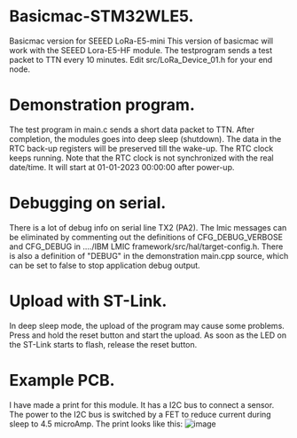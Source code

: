 # Basicmac-STM32WLE5.
Basicmac version for SEEED LoRa-E5-mini
This version of basicmac will work with the SEEED Lora-E5-HF module.
The testprogram sends a test packet to TTN every 10 minutes.
Edit src/LoRa_Device_01.h for your end node.
# Demonstration program.
The test program in main.c sends a short data packet to TTN.  After completion, the modules goes into deep sleep (shutdown).  The data in the RTC back-up registers will be preserved till the wake-up.  The RTC clock keeps running.  Note that the RTC clock is not synchronized with the real date/time.  It will start at 01-01-2023 00:00:00 after power-up.
# Debugging on serial.
There is a lot of debug info on serial line TX2 (PA2).
The lmic messages can be eliminated by commenting out the definitions of CFG_DEBUG_VERBOSE and CFG_DEBUG in ..../IBM LMIC framework/src/hal/target-config.h.
There is also a definition of "DEBUG" in the demonstration main.cpp source, which can be set to false to stop application debug output.
# Upload with ST-Link.
In deep sleep mode, the upload of the program may cause some problems.  Press and hold the reset button and start the upload.  As soon as the LED on the ST-Link starts to flash, release the reset button.
# Example PCB.
I have made a print for this module.  It has a I2C bus to connect a sensor.  The power to the I2C bus is switched by a FET to reduce current during sleep to 4.5 microAmp.  The print looks like this:
![image](https://github.com/Edzelf/Basicmac-STM32WLE5/assets/18257026/30304268-b8b1-4a99-b811-494230a3aa9c)
